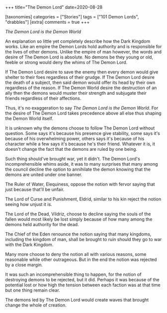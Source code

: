 +++
title="The Demon Lord"
date=2020-08-28

[taxonomies]
categories = ["Stories"]
tags = ["101 Demon Lords", "drabbles"]
[extra]
comments = true
+++

_The Demon Lord is the Demon World_

An explanation so little yet completely describe how the Dark Kingdom works.
Like an empire the Demon Lords hold authority and is responsible for the lives
of other demons. Unlike the empire of man however, the words and desire of The
Demon Lord is absolute. No demons be they young or old, feeble or strong would
deny the whims of The Demon Lord.

<!-- more -->

If The Demon Lord desire to save the enemy then every demon would give shelter
to their foes regardless of their grudge. If The Demon Lord desire the death of
a subject, then said demon would offer its head by their own regardless of the
reason. If The Demon World desire the destruction of an ally then the demons
would muster their strength and subjugate their friends regardless of their
affections.

Thus, it's no exaggeration to say _The Demon Lord is the Demon World_. For the
desire of The Demon Lord takes precedence above all else thus shaping the Demon
World itself.

It is unknown why the demons choose to follow The Demon Lord without question.
Some says it's because his presence give stability, some says it's because of
his overwhelming power, others says it's because of his character while a few
says it's because he's their friend. Whatever it is, it doesn't change the fact
that the demons are ruled by one being.

Such thing should've brought war, yet it didn't. The Demon Lord's
incomprehensible whims aside, it was to many surprises that many among the
council decline the option to annihilate the demon knowing that the demons are
united under one banner.

The Ruler of Water, Elequiness, oppose the notion with fervor saying that just
because that'll be unfair.

The Lord of Curse and Punishment, Eldrid, similar to his kin reject the notion
seeing how unjust it is.

The Lord of the Dead, Vildriz, choose to decline saying the souls of the fallen
would most likely be lost simply because of how many among the demons held
authority for the dead.

The Chief of the Eden renounce the notion saying that many kingdoms, including
the kingdom of man, shall be brought to ruin should they go to war with the Dark
Kingdom.

Many more choose to deny the notion all with various reasons, some reasonable
while other outrageous. But in the end the notion was rejected by a close
margin.

It was such an incomprehensible thing to happen, for the notion of destroying
demons to be rejected, but it did. Perhaps it was because of the potential lost
or how high the tension between each faction was at that time but one thing
remain clear.

The demons led by The Demon Lord would create waves that brought change the
whole of creation.
